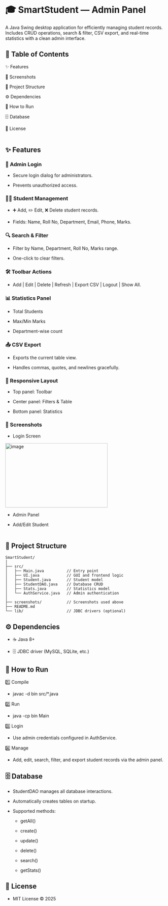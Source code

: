 # 🎓 SmartStudent — Admin Panel

A Java Swing desktop application for efficiently managing student records.
Includes CRUD operations, search & filter, CSV export, and real-time statistics with a clean admin interface.

## 📖 Table of Contents

  ✨ Features
  
  📸 Screenshots
  
  📂 Project Structure
  
  ⚙️ Dependencies
  
  🚀 How to Run
  
  🗄️ Database
  
  📜 License <br><br>


## ✨ Features
### 🔐 Admin Login

* Secure login dialog for administrators.

* Prevents unauthorized access.

### 👩‍🎓 Student Management

* ➕ Add, ✏️ Edit, ❌ Delete student records.

* Fields: Name, Roll No, Department, Email, Phone, Marks.

### 🔍 Search & Filter

* Filter by Name, Department, Roll No, Marks range.

* One-click to clear filters.

### 🛠️ Toolbar Actions

* Add | Edit | Delete | Refresh | Export CSV | Logout | Show All.

### 📊 Statistics Panel

* Total Students

* Max/Min Marks

* Department-wise count

### 📤 CSV Export

* Exports the current table view.

* Handles commas, quotes, and newlines gracefully.

### 📐 Responsive Layout

* Top panel: Toolbar

* Center panel: Filters & Table

* Bottom panel: Statistics

### 📸 Screenshots

* Login Screen
<img width="322" height="202" alt="image" src="https://github.com/user-attachments/assets/f0c859f0-a4b7-4429-b450-ed340bd2467d" />


* Admin Panel


* Add/Edit Student<br><br>


## 📂 Project Structure
```text
SmartStudent/
│
├── src/
│   ├── Main.java          // Entry point
│   ├── UI.java            // GUI and frontend logic
│   ├── Student.java       // Student model
│   ├── StudentDAO.java    // Database CRUD
│   ├── Stats.java         // Statistics model
│   └── AuthService.java   // Admin authentication
│
├── screenshots/           // Screenshots used above
├── README.md
└── lib/                   // JDBC drivers (optional)
```

## ⚙️ Dependencies

* ☕ Java 8+

* 🗄️ JDBC driver (MySQL, SQLite, etc.)

## 🚀 How to Run
1️⃣ Compile
* javac -d bin src/*.java

2️⃣ Run
* java -cp bin Main

3️⃣ Login

* Use admin credentials configured in AuthService.

4️⃣ Manage

* Add, edit, search, filter, and export student records via the admin panel. <br>

## 🗄️ Database

* StudentDAO manages all database interactions.

* Automatically creates tables on startup.

* Supported methods:
  - getAll()

  - create()

  - update()

  - delete()

  - search()

  - getStats() <br>
## 📜 License

* MIT License © 2025
